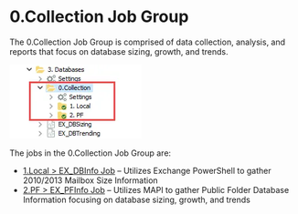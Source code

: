 # 0.Collection Job Group

The 0.Collection Job Group is comprised of data collection, analysis, and reports that focus on
database sizing, growth, and trends.

![0.Collection Job Group in the Jobs Tree](../../../../../../../static/img/product_docs/accessanalyzer/solutions/exchange/databases/collection/collectionjobstree.webp)

The jobs in the 0.Collection Job Group are:

- [1.Local > EX_DBInfo Job](ex_dbinfo.md) – Utilizes Exchange PowerShell to gather 2010/2013 Mailbox
  Size Information
- [2.PF > EX_PFInfo Job](ex_pfinfo.md) – Utilizes MAPI to gather Public Folder Database Information
  focusing on database sizing, growth, and trends
